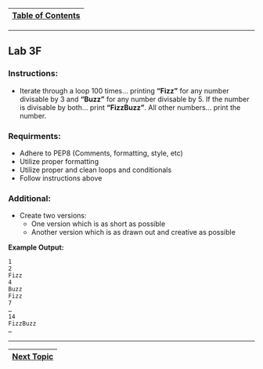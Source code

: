 |[Table of Contents](/00-Table-of-Contents.md)|
|---|

---

## Lab 3F

### Instructions:

* Iterate through a loop 100 times… printing **“Fizz”** for any number divisable by 3 and **“Buzz”** for any number divisable by 5. If the number is divisable by both… print **“FizzBuzz”**. All other numbers… print the number.

### Requirments:

* Adhere to PEP8 \(Comments, formatting, style, etc\)
* Utilize proper formatting
* Utilize proper and clean loops and conditionals
* Follow instructions above

### Additional:

* Create two versions:
  * One version which is as short as possible
  * Another version which is as drawn out and creative as possible

**Example Output:**

```text
​1​
2​
Fizz​
4​
Buzz​
Fizz​
7​
…​
14​
FizzBuzz​
…​
```

---

|[Next Topic](/04_functions/README.md)|
|---|
